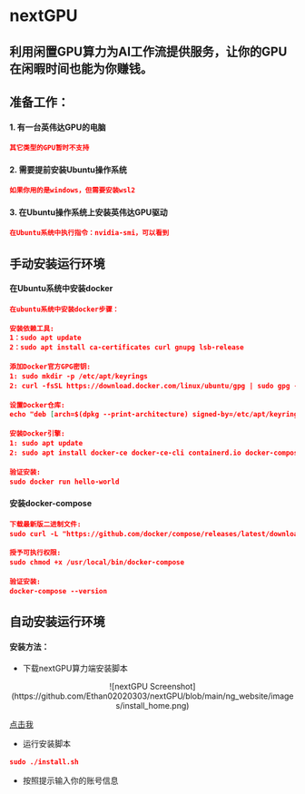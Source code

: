 nextGPU
=======
利用闲置GPU算力为AI工作流提供服务，让你的GPU在闲暇时间也能为你赚钱。
-----------

## 准备工作：
#### 1. 有一台英伟达GPU的电脑
```json
其它类型的GPU暂时不支持
```
#### 2. 需要提前安装Ubuntu操作系统

```json
如果你用的是windows，但需要安装wsl2
```

#### 3. 在Ubuntu操作系统上安装英伟达GPU驱动
```json
在Ubuntu系统中执行指令：nvidia-smi，可以看到
```


## 手动安装运行环境

#### 在Ubuntu系统中安装docker
```json
在ubuntu系统中安装docker步骤：

​安装依赖工具:
1：sudo apt update
2：sudo apt install ca-certificates curl gnupg lsb-release

添加Docker官方GPG密钥:
1: sudo mkdir -p /etc/apt/keyrings
2: curl -fsSL https://download.docker.com/linux/ubuntu/gpg | sudo gpg --dearmor -o /etc/apt/keyrings/docker.gpg

设置Docker仓库:
echo "deb [arch=$(dpkg --print-architecture) signed-by=/etc/apt/keyrings/docker.gpg] https://download.docker.com/linux/ubuntu $(lsb_release -cs) stable" | sudo tee /etc/apt/sources.list.d/docker.list > /dev/null

安装Docker引擎:
1: sudo apt update
2: sudo apt install docker-ce docker-ce-cli containerd.io docker-compose-plugin

​验证安装:
sudo docker run hello-world
```

#### 安装docker-compose
```json
下载最新版二进制文件:
sudo curl -L "https://github.com/docker/compose/releases/latest/download/docker-compose-$(uname -s)-$(uname -m)" -o /usr/local/bin/docker-compose

​授予可执行权限:
sudo chmod +x /usr/local/bin/docker-compose

验证安装:
docker-compose --version

```

## 自动安装运行环境

#### 安装方法：

- 下载nextGPU算力端安装脚本

<div align="center">
![nextGPU Screenshot](https://github.com/Ethan02020303/nextGPU/blob/main/ng_website/images/install_home.png)
</div>

[点击我](https://comfyanonymous.github.io/ComfyUI_examples)

- 运行安装脚本

```json
sudo ./install.sh
```

- 按照提示输入你的账号信息
```json


```